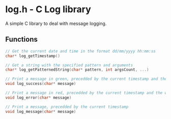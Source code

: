 # log.h - C Log library

A simple C library to deal with message logging.

## Functions

```c
// Get the current date and time in the format dd/mm/yyyy hh:mm:ss
char* log_getTimestamp()

// Get a string with the specified pattern and arguments
char* log_getPatternedString(char* pattern, int argsCount, ...)

// Print a message in green, precedded by the current timestamp and the word {SUCCESS}
void log_success(char* message)

// Print a message in red, precedded by the current timestamp and the word {ERROR}
void log_error(char* message)

// Print a message, precedded by the current timestamp
void log_message(char* message)
```
